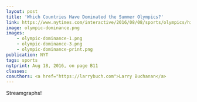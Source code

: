 ```yaml
---
layout: post
title: 'Which Countries Have Dominated the Summer Olympics?'
link: https://www.nytimes.com/interactive/2016/08/08/sports/olympics/history-olympic-dominance-charts.html
image: olympic-dominance.png
images:
    - olympic-dominance-1.png
    - olympic-dominance-3.png
    - olympic-dominance-print.png
publication: NYT
tags: sports
nytprint: Aug 18, 2016, on page B11
classes:
coauthors: <a href="https://larrybuch.com">Larry Buchanan</a>
---
```


Streamgraphs!
